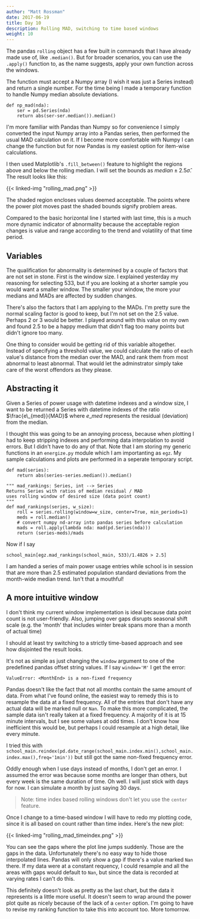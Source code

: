 ```yaml
---
author: "Matt Rossman"
date: 2017-06-19
title: Day 10
description: Rolling MAD, switching to time based windows
weight: 10
---
```


The pandas `rolling` object has a few built in commands that I have already made use of, like `.median()`. But for broader scenarios, you can use the `.apply()` function to, as the name suggests, apply your own function across the windows.

The function must accept a Numpy array (I wish it was just a Series instead) and return a single number. For the time being I made a temporary function to handle Numpy median absolute deviations.

	def np_mad(nda):
	    ser = pd.Series(nda)
	    return abs(ser-ser.median()).median()

I'm more familiar with Pandas than Numpy so for convenience I simply converted the input Numpy array into a Pandas series, then performed the usual MAD calculation on it. If I become more comfortable with Numpy I can change the function but for now Pandas is my easiest option for item-wise calculations.

I then used Matplotlib's `.fill_between()` feature to highlight the regions above and below the rolling median. I will set the bounds as $median \pm 2.5\hat{\sigma}$. The result looks like this:

{{< linked-img "rolling_mad.png" >}}

The shaded region encloses values deemed acceptable. The points where the power plot moves past the shaded bounds signify problem areas.

Compared to the basic horizontal line I started with last time, this is a much more dynamic indicator of abnormality because the acceptable region changes is value and range according to the trend and volatility of that time period.

## Variables
The qualification for abnormality is determined by a couple of factors that are not set in stone. First is the window size. I explained yesterday my reasoning for selecting 533, but if you are looking at a shorter sample you would want a smaller window. The smaller your window, the more your medians and MADs are affected by sudden changes.

There's also the factors that I am applying to the MADs. I'm pretty sure the normal scaling factor is good to keep, but I'm not set on the 2.5 value. Perhaps 2 or 3 would be better. I played around with this value on my own and found 2.5 to be a happy medium that didn't flag too many points but didn't ignore too many.

One thing to consider would be getting rid of this variable altogether. Instead of specifying a threshold value, we could calculate the ratio of each value's distance from the median over the MAD, and rank them from most abnormal to least abnormal. That would let the adminstrator simply take care of the worst offendors as they please.

## Abstracting it
Given a Series of power usage with datetime indexes and a window size, I want to be returned a Series with datetime indexes of the ratio $\frac{e\_{med}}{MAD}$ where $e\_{med}$ represents the residual (deviation) from the median.

I thought this was going to be an annoying process, because when plotting I had to keep stripping indexes and performing data interpolation to avoid errors. But I didn't have to do any of that. Note that I am storing my generic functions in an `energize.py` module which I am importanting as `egz`. My sample calculations and plots are performed in a seperate temporary script.

	def mad(series):
	    return abs(series-series.median()).median()

	""" mad_rankings: Series, int --> Series
	Returns Series with ratios of median residual / MAD
	uses rolling window of desired size (data point count)
	"""
	def mad_rankings(series, w_size):
	    roll = series.rolling(window=w_size, center=True, min_periods=1)
	    meds = roll.median()
	    # convert numpy nd-array into pandas series before calculation
	    mads = roll.apply(lambda nda: mad(pd.Series(nda)))
	    return (series-meds)/mads

Now if I say

	school_main[egz.mad_rankings(school_main, 533)/1.4826 > 2.5]

I am handed a series of main power usage entries while school is in session that are more than 2.5 estimated population standard deviations from the month-wide median trend. Isn't that a mouthful!

## A more intuitive window
I don't think my current window implementation is ideal because data point count is not user-friendly. Also, jumping over gaps disrupts seasonal shift scale (e.g. the 'month' that includes winter break spans more than a month of actual time)

I should at least try switching to a strictly time-based approach and see how disjointed the result looks.

It's not as simple as just changing the `window` argument to one of the predefined pandas offset string values. If I say `window='M'` I get the error:

	ValueError: <MonthEnd> is a non-fixed frequency

Pandas doesn't like the fact that not all months contain the same amount of data. From what I've found online, the easiest way to remedy this is to resample the data at a fixed frequency. All of the entries that don't have any actual data will be marked null or `Nan`. To make this more complicated, the sample data isn't really taken at a fixed frequency. A majority of it is at 15 minute intervals, but I see some values at odd times. I don't know how inefficient this would be, but perhaps I could resample at a high detail, like every minute.

I tried this with `school_main.reindex(pd.date_range(school_main.index.min(),school_main.index.max(),freq='1min'))` but still got the same non-fixed frequency error.

Oddly enough when I use days instead of months, I don't get an error. I assumed the error was because some months are longer than others, but every week is the same duration of time. Oh well. I will just stick with days for now. I can simulate a month by just saying 30 days.

 > Note: time index based rolling windows don't let you use the `center` feature.

Once I change to a time-based window I will have to redo my plotting code, since it is all based on count rather than time index. Here's the new plot:

{{< linked-img "rolling_mad_timeindex.png" >}}

You can see the gaps where the plot line jumps suddenly. Those are the gaps in the data. Unfortunately there's no easy way to hide those interpolated lines. Pandas will only show a gap if there's a value marked `Nan` there. If my data were at a constant requency, I could resample and all the areas with gaps would default to `Nan`, but since the data is recorded at varying rates I can't do this.

This definitely doesn't look as pretty as the last chart, but the data it represents is a little more useful. It doesn't seem to wrap around the power plot quite as nicely because of the lack of a `center` option. I'm going to have to revise my ranking function to take this into account too. More tomorrow.
